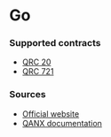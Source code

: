 # Go
### Supported contracts
- [QRC 20](QRC20)
- [QRC 721](QRC721)
### Sources
- [Official website](https://go.dev/)
- [QANX documentation](https://learn.qanplatform.com/developers/qvm-multi-language-smart-contracts/supported-languages/go-golang)